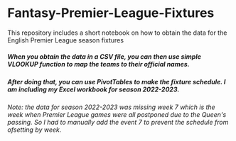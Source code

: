 # Fantasy-Premier-League-Fixtures
This repository includes a short notebook on how to obtain the data for the English Premier League season fixtures

##### When you obtain the data in a CSV file, you can then use simple VLOOKUP function to map the teams to their official names. 
  ##### After doing that, you can use PivotTables to make the fixture schedule. I am including my Excel workbook for season 2022-2023. 
  ###### Note: the data for season 2022-2023 was missing week 7 which is the week when Premier League games were all postponed due to the Queen's passing. So I had to       manually add the event 7 to prevent the schedule from ofsetting by week.
